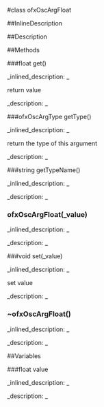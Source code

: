 #class ofxOscArgFloat


<!--
_visible: True_
_advanced: True_
_istemplated: False_
_extends: ofxOscArg_
-->

##InlineDescription






##Description





##Methods



###float get()

<!--
_syntax: get()_
_name: get_
_returns: float_
_returns_description: _
_parameters: _
_access: public_
_version_started: 007_
_version_deprecated: _
_summary: _
_constant: False_
_static: False_
_visible: True_
_advanced: False_
-->

_inlined_description: _

return value





_description: _







<!----------------------------------------------------------------------------->

###ofxOscArgType getType()

<!--
_syntax: getType()_
_name: getType_
_returns: ofxOscArgType_
_returns_description: _
_parameters: _
_access: public_
_version_started: 007_
_version_deprecated: _
_summary: _
_constant: False_
_static: False_
_visible: True_
_advanced: False_
-->

_inlined_description: _

return the type of this argument





_description: _







<!----------------------------------------------------------------------------->

###string getTypeName()

<!--
_syntax: getTypeName()_
_name: getTypeName_
_returns: string_
_returns_description: _
_parameters: _
_access: public_
_version_started: 007_
_version_deprecated: _
_summary: _
_constant: False_
_static: False_
_visible: True_
_advanced: False_
-->

_inlined_description: _







_description: _







<!----------------------------------------------------------------------------->

### ofxOscArgFloat(_value)

<!--
_syntax: ofxOscArgFloat(_value)_
_name: ofxOscArgFloat_
_returns: _
_returns_description: _
_parameters: float _value_
_access: public_
_version_started: 007_
_version_deprecated: _
_summary: _
_constant: False_
_static: False_
_visible: True_
_advanced: False_
-->

_inlined_description: _







_description: _







<!----------------------------------------------------------------------------->

###void set(_value)

<!--
_syntax: set(_value)_
_name: set_
_returns: void_
_returns_description: _
_parameters: float _value_
_access: public_
_version_started: 007_
_version_deprecated: _
_summary: _
_constant: False_
_static: False_
_visible: True_
_advanced: False_
-->

_inlined_description: _

set value





_description: _







<!----------------------------------------------------------------------------->

### ~ofxOscArgFloat()

<!--
_syntax: ~ofxOscArgFloat()_
_name: ~ofxOscArgFloat_
_returns: _
_returns_description: _
_parameters: _
_access: public_
_version_started: 007_
_version_deprecated: _
_summary: _
_constant: False_
_static: False_
_visible: True_
_advanced: False_
-->

_inlined_description: _







_description: _







<!----------------------------------------------------------------------------->

##Variables



###float value

<!--
_name: value_
_type: float_
_access: private_
_version_started: 007_
_version_deprecated: _
_summary: _
_visible: True_
_constant: True_
_advanced: False_
-->

_inlined_description: _







_description: _







<!----------------------------------------------------------------------------->

